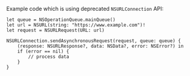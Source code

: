 
Example code which is using deprecated `NSURLConnection` API:

    let queue = NSOperationQueue.mainQueue()
    let url = NSURL(string: "https://www.example.com")!
    let request = NSURLRequest(URL: url)

    NSURLConnection.sendAsynchronousRequest(request, queue: queue) {
        (response: NSURLResponse?, data: NSData?, error: NSError?) in
        if (error == nil) {
            // process data
        }
    }
